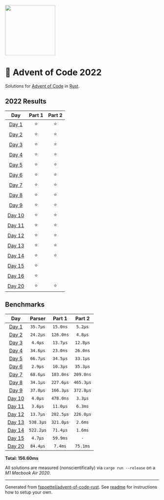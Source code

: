 <img src="./.assets/christmas_ferris.png" width="164">

# 🎄 Advent of Code 2022

Solutions for [Advent of Code](https://adventofcode.com/) in [Rust](https://www.rust-lang.org/).

<!--- advent_readme_stars table --->
## 2022 Results

| Day | Part 1 | Part 2 |
| :---: | :---: | :---: |
| [Day 1](https://adventofcode.com/2022/day/1) | ⭐ | ⭐ |
| [Day 2](https://adventofcode.com/2022/day/2) | ⭐ | ⭐ |
| [Day 3](https://adventofcode.com/2022/day/3) | ⭐ | ⭐ |
| [Day 4](https://adventofcode.com/2022/day/4) | ⭐ | ⭐ |
| [Day 5](https://adventofcode.com/2022/day/5) | ⭐ | ⭐ |
| [Day 6](https://adventofcode.com/2022/day/6) | ⭐ | ⭐ |
| [Day 7](https://adventofcode.com/2022/day/7) | ⭐ | ⭐ |
| [Day 8](https://adventofcode.com/2022/day/8) | ⭐ | ⭐ |
| [Day 9](https://adventofcode.com/2022/day/9) | ⭐ | ⭐ |
| [Day 10](https://adventofcode.com/2022/day/10) | ⭐ | ⭐ |
| [Day 11](https://adventofcode.com/2022/day/11) | ⭐ | ⭐ |
| [Day 12](https://adventofcode.com/2022/day/12) | ⭐ | ⭐ |
| [Day 13](https://adventofcode.com/2022/day/13) | ⭐ | ⭐ |
| [Day 14](https://adventofcode.com/2022/day/14) | ⭐ | ⭐ |
| [Day 15](https://adventofcode.com/2022/day/15) | ⭐ |   |
| [Day 16](https://adventofcode.com/2022/day/16) | ⭐ |   |
| [Day 20](https://adventofcode.com/2022/day/20) | ⭐ | ⭐ |
<!--- advent_readme_stars table --->

<!--- benchmarking table --->
## Benchmarks

| Day | Parser | Part 1 | Part 2 |
| :---: | :---: | :---: | :---:  |
| [Day 1](./src/bin/01.rs) | `35.7µs` | `15.0ns` | `5.2µs` |
| [Day 2](./src/bin/02.rs) | `24.2µs` | `126.0ns` | `4.8µs` |
| [Day 3](./src/bin/03.rs) | `4.4µs` | `13.7µs` | `12.8µs` |
| [Day 4](./src/bin/04.rs) | `34.6µs` | `23.0ns` | `26.0ns` |
| [Day 5](./src/bin/05.rs) | `66.7µs` | `34.5µs` | `33.1µs` |
| [Day 6](./src/bin/06.rs) | `2.9µs` | `10.3µs` | `35.3µs` |
| [Day 7](./src/bin/07.rs) | `68.6µs` | `103.0ns` | `209.0ns` |
| [Day 8](./src/bin/08.rs) | `34.1µs` | `227.6µs` | `465.3µs` |
| [Day 9](./src/bin/09.rs) | `37.0µs` | `166.3µs` | `372.8µs` |
| [Day 10](./src/bin/10.rs) | `4.0µs` | `478.0ns` | `3.3µs` |
| [Day 11](./src/bin/11.rs) | `3.6µs` | `11.0µs` | `6.3ms` |
| [Day 12](./src/bin/12.rs) | `13.7µs` | `202.5µs` | `226.0µs` |
| [Day 13](./src/bin/13.rs) | `538.3µs` | `321.0µs` | `2.6ms` |
| [Day 14](./src/bin/14.rs) | `522.2µs` | `71.4µs` | `1.6ms` |
| [Day 15](./src/bin/15.rs) | `4.7µs` | `59.9ms` | `-` |
| [Day 20](./src/bin/20.rs) | `84.4µs` | `7.4ms` | `75.1ms` |

**Total: 156.60ms**
<!--- benchmarking table --->

All solutions are measured (nonscientifically) via `cargo run --release` on a _M1 Macbook Air 2020_.

---

Generated from [fspoettel/advent-of-code-rust](https://github.com/fspoettel/advent-of-code-rust). See [readme](https://github.com/fspoettel/advent-of-code-rust#readme) for instructions how to setup your own.
